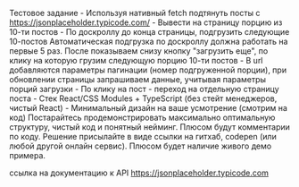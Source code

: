 Тестовое задание - Используя нативный fetch подтянуть посты с https://jsonplaceholder.typicode.com/ - Вывести на страницу порцию из 10-ти постов - По доскроллу до конца страницы, подгрузить следующие 10-постов Автоматическая подгрузка по доскроллу должна работать на первые 5 раз. После показываем снизу кнопку "загрузить еще", по клику на которую грузим следующую порцию 10-ти постов - В url добавляются параметры пагинации (номер подгруженной порции), при обновлении страницы запрашиваем данные, учитывая параметры порций загрузки - По клику на пост - переход на отдельную страницу поста - Стек React/CSS Modules + TypeScript (без стейт менеджеров, чистый React) - Минимальный дизайн на ваше усмотрение (смотрим на код) 
 Постарайтесь продемонстрировать максимально оптимальную структуру, чистый код и понятный нейминг. Плюсом будут комментарии по коду. 
 Решение присылайте в виде ссылки на гитхаб, codepen (или любой другой онлайн сервис). Плюсом будет наличие живого демо примера.

 ссылка на документацию к API https://jsonplaceholder.typicode.com